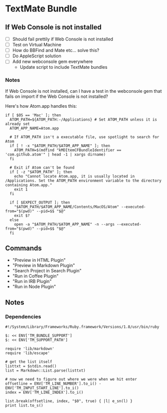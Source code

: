 # TextMate Bundle

## If Web Console is not installed

* [ ] Should fail prettily if Web Console is not installed
* [ ] Test on Virtual Machine
* [ ] How do BBFind and Mate etc... solve this?
* [ ] Do AppleScript solution
* [ ] Add new webconsole gem everywhere
	* Update script to include TextMate bundles

### Notes

If Web Console is not installed, can I have a test in the webconsole gem that fails on import if the Web Console is not installed?

Here's how Atom.app handles this:

	if [ $OS == 'Mac' ]; then
	  ATOM_PATH=${ATOM_PATH:-/Applications} # Set ATOM_PATH unless it is already set
	  ATOM_APP_NAME=Atom.app

	  # If ATOM_PATH isn't a executable file, use spotlight to search for Atom
	  if [ ! -x "$ATOM_PATH/$ATOM_APP_NAME" ]; then
	    ATOM_PATH=$(mdfind "kMDItemCFBundleIdentifier == 'com.github.atom'" | head -1 | xargs dirname)
	  fi

	  # Exit if Atom can't be found
	  if [ -z "$ATOM_PATH" ]; then
	    echo "Cannot locate Atom.app, it is usually located in /Applications. Set the ATOM_PATH environment variable to the directory containing Atom.app."
	    exit 1
	  fi

	  if [ $EXPECT_OUTPUT ]; then
	    "$ATOM_PATH/$ATOM_APP_NAME/Contents/MacOS/Atom" --executed-from="$(pwd)" --pid=$$ "$@"
	    exit $?
	  else
	    open -a "$ATOM_PATH/$ATOM_APP_NAME" -n --args --executed-from="$(pwd)" --pid=$$ "$@"
	  fi

## Commands

* "Preview in HTML Plugin"
* "Preview in Markdown Plugin"
* "Search Project in Search Plugin"
* "Run in Coffee Plugin"
* "Run in IRB Plugin"
* "Run in Node Plugin"

## Notes

### Dependencies

	#!/System/Library/Frameworks/Ruby.framework/Versions/1.8/usr/bin/ruby

	$: << ENV['TM_BUNDLE_SUPPORT']
	$: << ENV['TM_SUPPORT_PATH']

	require 'lib/markdown'
	require 'lib/escape'

	# get the list itself
	listtxt = $stdin.read()
	list = Markdown::List.parse(listtxt)

	# now we need to figure out where we were when we hit enter
	offsetline = ENV['TM_LINE_NUMBER'].to_i() - ENV['TM_INPUT_START_LINE'].to_i()
	index = ENV['TM_LINE_INDEX'].to_i()

	list.break(offsetline, index, "$0", true) { |l| e_sn(l) }
	print list.to_s()